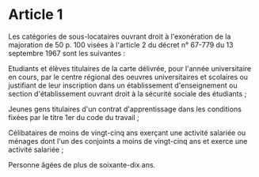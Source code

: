 # Article 1

Les catégories de sous-locataires ouvrant droit à l'exonération de la majoration de 50 p. 100 visées à l'article 2 du décret n° 67-779 du 13 septembre 1967 sont les suivantes :

Etudiants et élèves titulaires de la carte délivrée, pour l'année universitaire en cours, par le centre régional des oeuvres universitaires et scolaires ou justifiant de leur inscription dans un établissement d'enseignement ou section d'établissement ouvrant droit à la sécurité sociale des étudiants ;

Jeunes gens titulaires d'un contrat d'apprentissage dans les conditions fixées par le titre 1er du code du travail ;

Célibataires de moins de vingt-cinq ans exerçant une activité salariée ou ménages dont l'un des conjoints a moins de vingt-cinq ans et exerce une activité salariée ;

Personne âgées de plus de soixante-dix ans.
